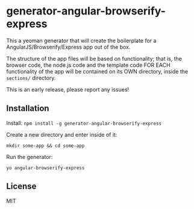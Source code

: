 # generator-angular-browserify-express 

This a yeoman generator that will create the boilerplate for a AngularJS/Browserify/Express app out of the box.

The structure of the app files will be based on functionality; that is, the browser code, the node.js code and the template code FOR EACH functionality of the app will be contained on its OWN directory, inside the `sections/` directory.

This is an early release, please report any issues!

## Installation

Install: `npm install -g generator-angular-browserify-express`

Create a new directory and enter inside of it:
```
mkdir some-app && cd some-app
```

Run the generator: 
```
yo angular-browserify-express
```


## License

MIT
